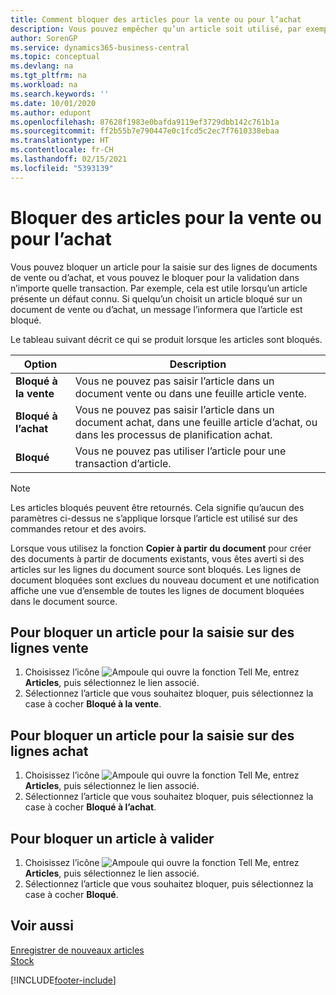 ```yaml
---
title: Comment bloquer des articles pour la vente ou pour l’achat
description: Vous pouvez empêcher qu’un article soit utilisé, par exemple, dans des documents de vente ou d’achat.
author: SorenGP
ms.service: dynamics365-business-central
ms.topic: conceptual
ms.devlang: na
ms.tgt_pltfrm: na
ms.workload: na
ms.search.keywords: ''
ms.date: 10/01/2020
ms.author: edupont
ms.openlocfilehash: 87628f1983e0bafda9119ef3729dbb142c761b1a
ms.sourcegitcommit: ff2b55b7e790447e0c1fcd5c2ec7f7610338ebaa
ms.translationtype: HT
ms.contentlocale: fr-CH
ms.lasthandoff: 02/15/2021
ms.locfileid: "5393139"
---
```

# <a name="block-items-from-sales-or-purchasing"></a>Bloquer des articles pour la vente ou pour l’achat
Vous pouvez bloquer un article pour la saisie sur des lignes de documents de vente ou d’achat, et vous pouvez le bloquer pour la validation dans n’importe quelle transaction. Par exemple, cela est utile lorsqu’un article présente un défaut connu. Si quelqu’un choisit un article bloqué sur un document de vente ou d’achat, un message l’informera que l’article est bloqué.

Le tableau suivant décrit ce qui se produit lorsque les articles sont bloqués.  

|Option|Description|  
|--------------------|------------|  
|**Bloqué à la vente**|Vous ne pouvez pas saisir l’article dans un document vente ou dans une feuille article vente.|  
|**Bloqué à l’achat**|Vous ne pouvez pas saisir l’article dans un document achat, dans une feuille article d’achat, ou dans les processus de planification achat.|  
|**Bloqué**|Vous ne pouvez pas utiliser l’article pour une transaction d’article.|  

> [!NOTE]
> Les articles bloqués peuvent être retournés. Cela signifie qu’aucun des paramètres ci-dessus ne s’applique lorsque l’article est utilisé sur des commandes retour et des avoirs.

Lorsque vous utilisez la fonction **Copier à partir du document** pour créer des documents à partir de documents existants, vous êtes averti si des articles sur les lignes du document source sont bloqués. Les lignes de document bloquées sont exclues du nouveau document et une notification affiche une vue d’ensemble de toutes les lignes de document bloquées dans le document source.

## <a name="to-block-an-item-from-being-entered-on-sales-lines"></a>Pour bloquer un article pour la saisie sur des lignes vente  
1.  Choisissez l’icône ![Ampoule qui ouvre la fonction Tell Me](media/ui-search/search_small.png "Dites-moi ce que vous voulez faire"), entrez **Articles**, puis sélectionnez le lien associé.  
2.  Sélectionnez l’article que vous souhaitez bloquer, puis sélectionnez la case à cocher **Bloqué à la vente**.  

## <a name="to-block-an-item-from-being-entered-on-purchase-lines"></a>Pour bloquer un article pour la saisie sur des lignes achat  
1.  Choisissez l’icône ![Ampoule qui ouvre la fonction Tell Me](media/ui-search/search_small.png "Dites-moi ce que vous voulez faire"), entrez **Articles**, puis sélectionnez le lien associé.  
2.  Sélectionnez l’article que vous souhaitez bloquer, puis sélectionnez la case à cocher **Bloqué à l’achat**.  

## <a name="to-block-an-item-from-being-posted"></a>Pour bloquer un article à valider
1. Choisissez l’icône ![Ampoule qui ouvre la fonction Tell Me](media/ui-search/search_small.png "Dites-moi ce que vous voulez faire"), entrez **Articles**, puis sélectionnez le lien associé.
2. Sélectionnez l’article que vous souhaitez bloquer, puis sélectionnez la case à cocher **Bloqué**.

## <a name="see-also"></a>Voir aussi  
[Enregistrer de nouveaux articles](inventory-how-register-new-items.md)  
[Stock](inventory-manage-inventory.md)  


[!INCLUDE[footer-include](includes/footer-banner.md)]
